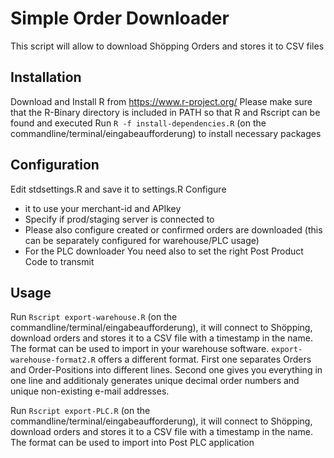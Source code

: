 # Simple Order Downloader #

This script will allow to download Shöpping Orders and stores it to CSV files

## Installation ##

Download and Install R from https://www.r-project.org/
Please make sure that the R-Binary directory is included in PATH so that R and Rscript can be found and executed
Run `R -f install-dependencies.R` (on the commandline/terminal/eingabeaufforderung) to install necessary packages

## Configuration ##

Edit stdsettings.R and save it to settings.R
Configure
* it to use your merchant-id and APIkey
* Specify if prod/staging server is connected to
* Please also configure created or confirmed orders are downloaded (this can be separately configured for warehouse/PLC usage)
* For the PLC downloader You need also to set the right Post Product Code to transmit

## Usage ##

Run `Rscript export-warehouse.R` (on the commandline/terminal/eingabeaufforderung), it will connect to Shöpping, download orders and stores it to a CSV file with a timestamp in the name. The format can be used to import in your warehouse software. `export-warehouse-format2.R` offers a different format. First one separates Orders and Order-Positions into different lines. Second one gives you everything in one line and additionaly generates unique decimal order numbers and unique non-existing e-mail addresses.


Run `Rscript export-PLC.R` (on the commandline/terminal/eingabeaufforderung), it will connect to Shöpping, download orders and stores it to a CSV file with a timestamp in the name. The format can be used to import into Post PLC application

